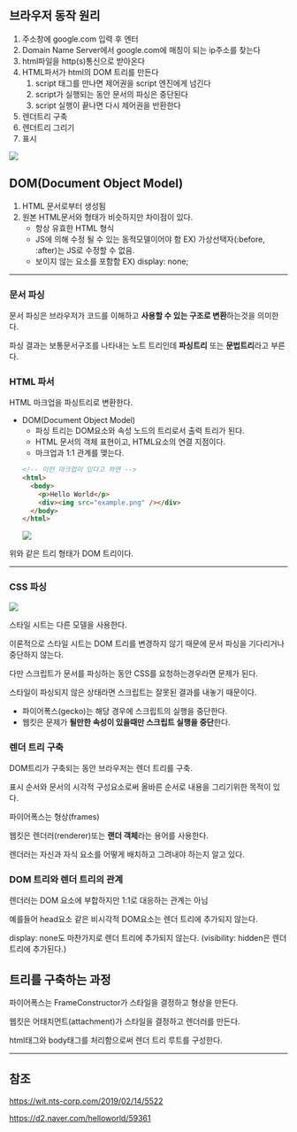 ## 브라우저 동작 원리

1. 주소창에 google.com 입력 후 엔터
2. Domain Name Server에서 google.com에 매칭이 되는 ip주소를 찾는다
3. html파일을 http(s)통신으로 받아온다
4. HTML파서가 html의 DOM 트리를 만든다
   1. script 태그를 만나면 제어권을 script 엔진에게 넘긴다
   2. script가 실행되는 동안 문서의 파싱은 중단된다
   3. script 실행이 끝나면 다시 제어권을 반환한다
5. 렌더트리 구축
6. 렌더트리 그리기
7. 표시

<img src="https://d2.naver.com/content/images/2015/06/helloworld-59361-3.png">

## DOM(Document Object Model)

1. HTML 문서로부터 생성됨
2. 원본 HTML문서와 형태가 비슷하지만 차이점이 있다.
   - 항상 유효한 HTML 형식
   - JS에 의해 수정 될 수 있는 동적모델이어야 함 EX) 가상선택자(:before, :after)는 JS로 수정할 수 없음.
   - 보이지 않는 요소를 포함함 EX) display: none;

---

### **문서 파싱**

문서 파싱은 브라우저가 코드를 이해하고 **사용할 수 있는 구조로 변환**하는것을 의미한다.

파싱 결과는 보통문서구조를 나타내는 노트 트리인데 **파싱트리** 또는 **문법트리**라고 부른다.

### HTML 파서

HTML 마크업을 파싱트리로 변환한다.

- DOM(Document Object Model)
  - 파싱 트리는 DOM요소와 속성 노드의 트리로서 출력 트리가 된다.
  - HTML 문서의 객체 표현이고, HTML요소의 연결 지점이다.
  - 마크업과 1:1 관계를 맺는다.
  ```html
  <!-- 이런 마크업이 있다고 하면 -->
  <html>
    <body>
      <p>Hello World</p>
      <div><img src="example.png" /></div>
    </body>
  </html>
  ```
  <img src="https://d2.naver.com/content/images/2015/06/helloworld-59361-8.png">

위와 같은 트리 형태가 DOM 트리이다.

---

### CSS 파싱

<img src="https://d2.naver.com/content/images/2015/06/helloworld-59361-12.png">

스타일 시트는 다른 모델을 사용한다.

이론적으로 스타일 시트는 DOM 트리를 변경하지 않기 때문에 문서 파싱을 기다리거나 중단하지 않는다.

다만 스크립트가 문서를 파싱하는 동안 CSS를 요청하는경우라면 문제가 된다.

스타일이 파싱되지 않은 상태라면 스크립트는 잘못된 결과를 내놓기 때문이다.

- 파이어폭스(gecko)는 해당 경우에 스크립트의 실행을 중단한다.
- 웹킷은 문제가 **될만한 속성이 있을때만 스크립트 실행을 중단**한다.

### 렌더 트리 구축

DOM트리가 구축되는 동안 브라우저는 렌더 트리를 구축.

표시 순서와 문서의 시각적 구성요소로써 올바른 순서로 내용을 그리기위한 목적이 있다.

파이어폭스는 형상(frames)

웹킷은 렌더러(renderer)또는 **랜더 객체**라는 용어를 사용한다.

렌더러는 자신과 자식 요소를 어떻게 배치하고 그려내야 하는지 알고 있다.

### DOM 트리와 렌더 트리의 관계

렌더러는 DOM 요소에 부합하지만 1:1로 대응하는 관계는 아님

예를들어 head요소 같은 비시각적 DOM요소는 렌더 트리에 추가되지 않는다.

display: none도 마찬가지로 렌더 트리에 추가되지 않는다. (visibility: hidden은 렌더 트리에 추가된다.)

## 트리를 구축하는 과정

파이어폭스는 FrameConstructor가 스타일을 결정하고 형상을 만든다.

웹킷은 어태치먼트(attachment)가 스타일을 결정하고 렌더러를 만든다.

html태그와 body태그를 처리함으로써 렌더 트리 루트를 구성한다.

---

## 참조

https://wit.nts-corp.com/2019/02/14/5522

https://d2.naver.com/helloworld/59361
